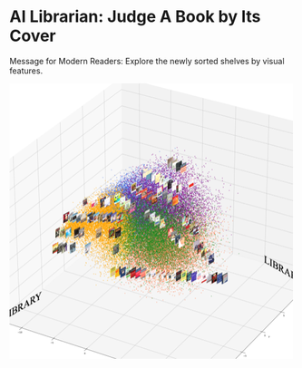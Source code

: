 # AI Librarian: Judge A Book by Its Cover
Message for Modern Readers: Explore the newly sorted shelves by visual features.

<img src="3d_books.png" alt="3d_books" width="500"/>
